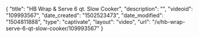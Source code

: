 {
    "title": "HB Wrap &amp; Serve 6 qt. Slow Cooker",
    "description": "",
    "videoid": "109993567",
    "date_created": "1502523473",
    "date_modified": "1504811888",
    "type": "captivate",
    "layout": "video",
    "url": "\/v\/hb-wrap-serve-6-qt-slow-cooker\/109993567"
}